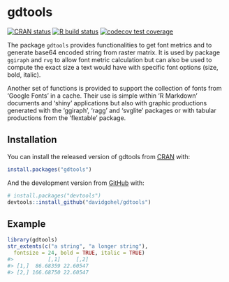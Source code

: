 
<!-- README.md is generated from README.Rmd. Please edit that file -->

# gdtools

<!-- badges: start -->

[![CRAN
status](https://www.r-pkg.org/badges/version/gdtools)](https://CRAN.R-project.org/package=gdtools)
[![R build
status](https://github.com/davidgohel/gdtools/workflows/R-CMD-check/badge.svg)](https://github.com/davidgohel/gdtools/actions)
[![codecov test
coverage](https://codecov.io/gh/davidgohel/gdtools/branch/master/graph/badge.svg)](https://app.codecov.io/gh/davidgohel/gdtools)
<!-- badges: end -->

The package `gdtools` provides functionalities to get font metrics and
to generate base64 encoded string from raster matrix. It is used by
package `ggiraph` and `rvg` to allow font metric calculation but can
also be used to compute the exact size a text would have with specific
font options (size, bold, italic).

Another set of functions is provided to support the collection of fonts
from ‘Google Fonts’ in a cache. Their use is simple within ‘R Markdown’
documents and ‘shiny’ applications but also with graphic productions
generated with the ‘ggiraph’, ‘ragg’ and ‘svglite’ packages or with
tabular productions from the ‘flextable’ package.

## Installation

You can install the released version of gdtools from
[CRAN](https://CRAN.R-project.org) with:

``` r
install.packages("gdtools")
```

And the development version from
[GitHub](https://github.com/davidgohel/gdtools) with:

``` r
# install.packages("devtools")
devtools::install_github("davidgohel/gdtools")
```

## Example

``` r
library(gdtools)
str_extents(c("a string", "a longer string"), 
  fontsize = 24, bold = TRUE, italic = TRUE)
#>           [,1]     [,2]
#> [1,]  86.68359 22.60547
#> [2,] 166.68750 22.60547
```
